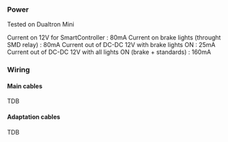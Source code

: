 ### Power

Tested on Dualtron Mini

Current on 12V for SmartController : 80mA
Current on brake lights (throught SMD relay) : 80mA
Current out of DC-DC 12V with brake lights ON : 25mA
Current out of DC-DC 12V with all lights ON (brake + standards) : 160mA

### Wiring

#### Main cables

TDB

#### Adaptation cables

TDB

